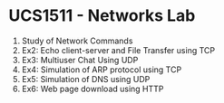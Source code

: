 # UCS1511 - Networks Lab

1. Study of Network Commands 
2. Ex2: Echo client-server and File Transfer using TCP
3. Ex3: Multiuser Chat Using UDP
4. Ex4: Simulation of ARP protocol using TCP
5. Ex5: Simulation of DNS using UDP
6. Ex6: Web page download using HTTP
